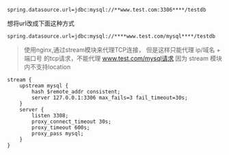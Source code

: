 
`spring.datasource.url=jdbc:mysql://**www.test.com:3306****/testdb`
 
想将url改成下面这种方式

`spring.datasource.url=jdbc:mysql://****www.test.com/mysql****/testdb`

> 使用nginx,通过stream模块来代理TCP连接，
> 但是这样只能代理 ip/域名 + 端口号 的tcp请求，不能代理 www.test.com/mysql请求
> 因为 stream 模块内不支持location 
```
stream {
	upstream mysql {
		hash $remote_addr consistent;
		server 127.0.0.1:3306 max_fails=3 fail_timeout=30s;
	}
	server {
		listen 3308;
		proxy_connect_timeout 30s;
		proxy_timeout 600s;
		proxy_pass mysql;
	}
}
```
